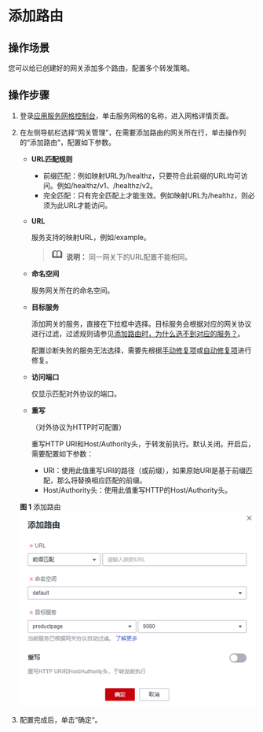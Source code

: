 # 添加路由<a name="asm_01_0057"></a>

## 操作场景<a name="section195155335313"></a>

您可以给已创建好的网关添加多个路由，配置多个转发策略。

## 操作步骤<a name="section8243022955"></a>

1.  登录[应用服务网格控制台](https://console.huaweicloud.com/asm/?locale=zh-cn)，单击服务网格的名称，进入网格详情页面。
2.  在左侧导航栏选择“网关管理”，在需要添加路由的网关所在行，单击操作列的“添加路由“，配置如下参数。

    -   **URL匹配规则**
        -   前缀匹配：例如映射URL为/healthz，只要符合此前缀的URL均可访问。例如/healthz/v1、/healthz/v2。
        -   完全匹配：只有完全匹配上才能生效。例如映射URL为/healthz，则必须为此URL才能访问。

    -   **URL**

        服务支持的映射URL，例如/example。

        >![](public_sys-resources/icon-note.gif) **说明：** 
        >同一网关下的URL配置不能相同。

    -   **命名空间**

        服务网关所在的命名空间。

    -   **目标服务**

        添加网关的服务，直接在下拉框中选择。目标服务会根据对应的网关协议进行过滤，过滤规则请参见[添加路由时，为什么选不到对应的服务？](https://support.huaweicloud.com/asm_faq/asm_faq_0035.html)。

        配置诊断失败的服务无法选择，需要先根据[手动修复项](手动修复项.md)或[自动修复项](自动修复项.md)进行修复。

    -   **访问端口**

        仅显示匹配对外协议的端口。

    -   **重写**

        （对外协议为HTTP时可配置）

        重写HTTP URI和Host/Authority头，于转发前执行。默认关闭。开启后，需要配置如下参数：

        -   URI：使用此值重写URI的路径（或前缀），如果原始URI是基于前缀匹配，那么将替换相应匹配的前缀。
        -   Host/Authority头：使用此值重写HTTP的Host/Authority头。

    **图 1**  添加路由<a name="fig13331113714352"></a>  
    ![](figures/添加路由-16.png "添加路由-16")

3.  配置完成后，单击“确定“。


